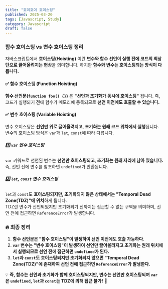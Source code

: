 ```yaml
---
title: "호이호이 호이스팅"
published: 2025-03-20
tags: [Javascript, Study]
category: Javascript
draft: false
---
```

### 함수 호이스팅 vs 변수 호이스팅 정리
자바스크립트에서 **호이스팅(Hoisting)** 이란 **변수와 함수 선언이 실행 전에 코드의 최상단으로 끌어올려지는 현상**을 의미합니다. 하지만 **함수와 변수는 호이스팅되는 방식이 다릅니다.**

#### ✅ **함수 호이스팅 (Function Hoisting)**
**함수 선언문(`function foo() {}`)** 은 **"선언과 초기화가 동시에 호이스팅"** 됩니다. 즉, 코드가 실행되기 전에 함수가 메모리에 등록되므로 **선언 이전에도 호출할 수 있습니다.**

#### ✅ **변수 호이스팅 (Variable Hoisting)**
변수 호이스팅은 **선언만 위로 끌어올려지고, 초기화는 원래 코드 위치에서 실행**됩니다. 변수의 호이스팅 방식은 `var`과 `let`, `const`에 따라 다릅니다.
##### **1️⃣ `var` 변수 호이스팅**
`var` 키워드로 선언된 변수는 **선언만 호이스팅되고, 초기화는 원래 자리에 남아 있습니다.**  
즉, 선언 전에 변수를 참조하면 `undefined`가 반환됩니다.

##### **2️⃣ `let`, `const` 변수 호이스팅**
`let`과 `const`도 **호이스팅되지만, 초기화되지 않은 상태에서는 "Temporal Dead Zone(TDZ)"에 위치**하게 됩니다.  
TDZ란 변수가 선언되었지만 초기화되기 전까지는 접근할 수 없는 구역을 의미하며, 선언 전에 접근하면 `ReferenceError`가 발생합니다.

### 🔥 **최종 정리**
1. **함수 선언문은 "함수 호이스팅"이 발생하여 선언 이전에도 호출 가능하다.**
2. **`var` 변수는 "변수 호이스팅"이 발생하여 선언만 끌어올려지고 초기화는 원래 위치에서 실행되므로 선언 전에 접근하면 `undefined`가 된다.**
3. **`let`과 `const`도 호이스팅되지만 초기화되지 않으면 "Temporal Dead Zone(TDZ)"에 존재하여 선언 전에 접근하면 `ReferenceError`가 발생한다.**

💡 **즉, 함수는 선언과 초기화가 함께 호이스팅되지만, 변수는 선언만 호이스팅되며 `var`은 `undefined`, `let`과 `const`는 TDZ에 의해 접근 불가!** 🚀
